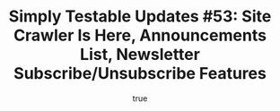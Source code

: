 ---
layout: default
title: "Simply Testable Updates #53: Site Crawler Is Here, Announcements List, Newsletter Subscribe/Unsubscribe Features"
short_title: "Simply Testable Updates #53: Site Crawler Is Here"
author:
    name: Jon Cram
    url: https://github.com/webignition
newsletter:
    issue_number: 53rd
    url: https://us5.campaign-archive1.com/?u=ac75e33d993d2b502e333ddd0&amp;id=65dfcad195
    closing_sentence: Expect the next newsletter a week from now on August 28.
    highlights:
        - Site Crawler Is Here
        - Announcements Mailing List
        - Subscribe To/Unsubscribe From Newsletters From Your Account
---
